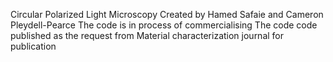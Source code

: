 
Circular Polarized Light Microscopy 
Created by Hamed Safaie and Cameron Pleydell-Pearce 
The code is in process of commercialising 
The code code published as the request from Material characterization journal for publication 
